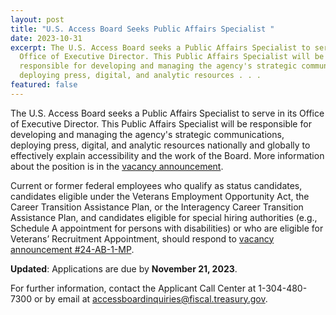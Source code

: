 ```yaml
---
layout: post
title: "U.S. Access Board Seeks Public Affairs Specialist "
date: 2023-10-31
excerpt: The U.S. Access Board seeks a Public Affairs Specialist to serve in its
  Office of Executive Director. This Public Affairs Specialist will be
  responsible for developing and managing the agency's strategic communications,
  deploying press, digital, and analytic resources . . .
featured: false
---
```

The U.S. Access Board seeks a Public Affairs Specialist to serve in its Office of Executive Director. This Public Affairs Specialist will be responsible for developing and managing the agency's strategic communications, deploying press, digital, and analytic resources nationally and globally to effectively explain accessibility and the work of the Board. More information about the position is in the [vacancy announcement](https://www.usajobs.gov/job/757812300). 

Current or former federal employees who qualify as status candidates, candidates eligible under the Veterans Employment Opportunity Act, the Career Transition Assistance Plan, or the Interagency Career Transition Assistance Plan, and candidates eligible for special hiring authorities (e.g., Schedule A appointment for persons with disabilities) or who are eligible for Veterans’ Recruitment Appointment, should respond to [vacancy announcement #24-AB-1-MP](https://www.usajobs.gov/job/757812300).  

**Updated**: Applications are due by **November 21, 2023**. 

For further information, contact the Applicant Call Center at 1-304-480-7300 or by email at [accessboardinquiries@fiscal.treasury.gov](mailto:accessboardinquiries@fiscal.treasury.gov).
